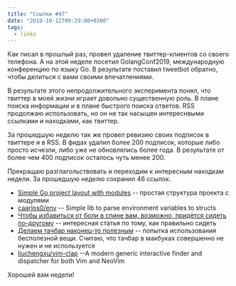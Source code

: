 ```yaml
---
title: "Ссылки #47"
date: "2019-10-12T09:29:00+0300"
tags:
  - links
---
```

Как писал в прошлый раз, провел удаление твиттер-клиентов со своего телефона. А на этой неделе посетил GolangConf2019, международную конференцию по языку Go. В результате поставил tweetbot обратно, чтобы делиться с вами своими впечатлениями.

В результате этого непродолжительного эксперимента понял, что твиттер в моей жизни играет довольно существенную роль. В плане поиска информации и в плане быстрого поиска ответов. RSS продолжаю использовать, но он не так насыщен интереснвыми ссылками и находками, как твиттер.

За прошедшую неделю так же провел ревизию своих подписок в твиттере и в RSS. В фидах удалил более 200 подписок, которые либо просто исчезли, либо уже не обновлялись более года. В результате от более чем 400 подписок осталось чуть менее 200.

Прекращаю разглагольствовать и переходим к интересным находкам недели. За прошедшую неделю сохранил 46 ссылок.

* [Simple Go project layout with modules](https://eli.thegreenplace.net/2019/simple-go-project-layout-with-modules/) -- простая структура проекта с модулями
* [caarlos0/env](https://github.com/caarlos0/env) -- Simple lib to parse environment variables to structs
* [Чтобы избавиться от боли в спине вам, возможно, придётся сидеть по-другому](https://habr.com/ru/post/421563/) -- интересная статья по тому, как правильно сидеть
* [Делаем тачбар наконец-то полезным](https://vas3k.ru/blog/touchbar/) -- попытка использования бесполезной вещи. Считаю, что тачбар в макбуках совершенно не нужен и не используется
* [liuchengxu/vim-clap](https://github.com/liuchengxu/vim-clap) --A modern generic interactive finder and dispatcher for both Vim and NeoVim

Хорошей вам недели!
